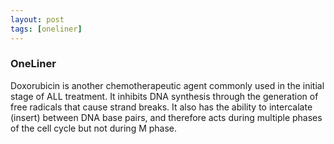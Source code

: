 ```yaml
---
layout: post
tags: [oneliner]
---
```



### OneLiner

Doxorubicin is another chemotherapeutic agent commonly used in the initial stage of ALL treatment. It inhibits DNA synthesis through the generation of free radicals that cause strand breaks. It also has the ability to intercalate (insert) between DNA base pairs, and therefore acts during multiple phases of the cell cycle but not during M phase.
